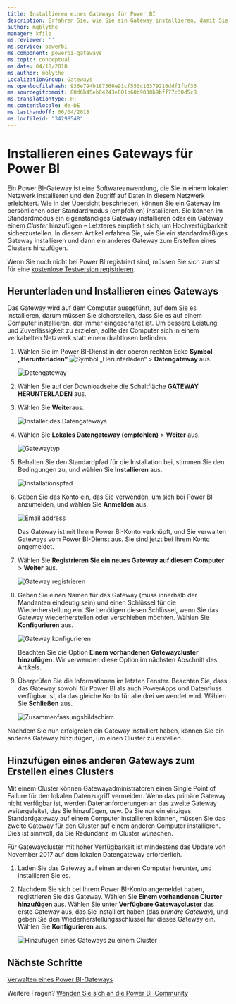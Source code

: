 ```yaml
---
title: Installieren eines Gateways für Power BI
description: Erfahren Sie, wie Sie ein Gateway installieren, damit Sie in Power BI eine Verbindung zu lokalen Daten herstellen können.
author: mgblythe
manager: kfile
ms.reviewer: ''
ms.service: powerbi
ms.component: powerbi-gateways
ms.topic: conceptual
ms.date: 04/18/2018
ms.author: mblythe
LocalizationGroup: Gateways
ms.openlocfilehash: 936e794b187366e91cf550c16379216ddf1fbf36
ms.sourcegitcommit: 80d6b45eb84243e801b60b9038b9bff77c30d5c8
ms.translationtype: HT
ms.contentlocale: de-DE
ms.lasthandoff: 06/04/2018
ms.locfileid: "34298548"
---
```

# <a name="install-a-gateway-for-power-bi"></a>Installieren eines Gateways für Power BI

Ein Power BI-Gateway ist eine Softwareanwendung, die Sie in einem lokalen Netzwerk installieren und den Zugriff auf Daten in diesem Netzwerk erleichtert. Wie in der [Übersicht](service-gateway-getting-started.md) beschrieben, können Sie ein Gateway im persönlichen oder Standardmodus (empfohlen) installieren. Sie können im Standardmodus ein eigenständiges Gateway installieren oder ein Gateway einem *Cluster* hinzufügen – Letzteres empfiehlt sich, um Hochverfügbarkeit sicherzustellen. In diesem Artikel erfahren Sie, wie Sie ein standardmäßiges Gateway installieren und dann ein anderes Gateway zum Erstellen eines Clusters hinzufügen.

Wenn Sie noch nicht bei Power BI registriert sind, müssen Sie sich zuerst für eine [kostenlose Testversion registrieren](https://app.powerbi.com/signupredirect?pbi_source=web).


## <a name="download-and-install-a-gateway"></a>Herunterladen und Installieren eines Gateways

Das Gateway wird auf dem Computer ausgeführt, auf dem Sie es installieren, darum müssen Sie sicherstellen, dass Sie es auf einem Computer installieren, der immer eingeschaltet ist. Um bessere Leistung und Zuverlässigkeit zu erzielen, sollte der Computer sich in einem verkabelten Netzwerk statt einem drahtlosen befinden.

1. Wählen Sie im Power BI-Dienst in der oberen rechten Ecke **Symbol „Herunterladen“** ![Symbol „Herunterladen“](media/service-gateway-install/icon-download.png) > **Datengateway** aus.

    ![Datengateway](media/service-gateway-install/data-gateway.png)

2. Wählen Sie auf der Downloadseite die Schaltfläche **GATEWAY HERUNTERLADEN** aus.

3. Wählen Sie **Weiter**aus.     

    ![Installer des Datengateways](media/service-gateway-install/gateway-installer.png)

4. Wählen Sie **Lokales Datengateway (empfohlen)** > **Weiter** aus.

    ![Gatewaytyp](media/service-gateway-install/gateway-type.png)

5. Behalten Sie den Standardpfad für die Installation bei, stimmen Sie den Bedingungen zu, und wählen Sie **Installieren** aus.

    ![Installationspfad](media/service-gateway-install/install-path.png)

6. Geben Sie das Konto ein, das Sie verwenden, um sich bei Power BI anzumelden, und wählen Sie **Anmelden** aus.

    ![Email address](media/service-gateway-install/email-address.png)

    Das Gateway ist mit Ihrem Power BI-Konto verknüpft, und Sie verwalten Gateways vom Power BI-Dienst aus. Sie sind jetzt bei Ihrem Konto angemeldet.

7. Wählen Sie **Registrieren Sie ein neues Gateway auf diesem Computer** > **Weiter** aus.

    ![Gateway registrieren](media/service-gateway-install/register-gateway.png)

8. Geben Sie einen Namen für das Gateway (muss innerhalb der Mandanten eindeutig sein) und einen Schlüssel für die Wiederherstellung ein. Sie benötigen diesen Schlüssel, wenn Sie das Gateway wiederherstellen oder verschieben möchten. Wählen Sie **Konfigurieren** aus.

    ![Gateway konfigurieren](media/service-gateway-install/configure-gateway.png)

    Beachten Sie die Option **Einem vorhandenen Gatewaycluster hinzufügen**. Wir verwenden diese Option im nächsten Abschnitt des Artikels.

9. Überprüfen Sie die Informationen im letzten Fenster. Beachten Sie, dass das Gateway sowohl für Power BI als auch PowerApps und Datenfluss verfügbar ist, da das gleiche Konto für alle drei verwendet wird. Wählen Sie **Schließen** aus.

    ![Zusammenfassungsbildschirm](media/service-gateway-install/summary-screen.png)

Nachdem Sie nun erfolgreich ein Gateway installiert haben, können Sie ein anderes Gateway hinzufügen, um einen Cluster zu erstellen.


## <a name="add-another-gateway-to-create-a-cluster"></a>Hinzufügen eines anderen Gateways zum Erstellen eines Clusters

Mit einem Cluster können Gatewayadministratoren einen Single Point of Failure für den lokalen Datenzugriff vermeiden. Wenn das primäre Gateway nicht verfügbar ist, werden Datenanforderungen an das zweite Gateway weitergeleitet, das Sie hinzufügen, usw. Da Sie nur ein einziges Standardgateway auf einem Computer installieren können, müssen Sie das zweite Gateway für den Cluster auf einem anderen Computer installieren. Dies ist sinnvoll, da Sie Redundanz im Cluster wünschen.

Für Gatewaycluster mit hoher Verfügbarkeit ist mindestens das Update von November 2017 auf dem lokalen Datengateway erforderlich.

1. Laden Sie das Gateway auf einen anderen Computer herunter, und installieren Sie es.

2. Nachdem Sie sich bei Ihrem Power BI-Konto angemeldet haben, registrieren Sie das Gateway. Wählen Sie **Einem vorhandenen Cluster hinzufügen** aus. Wählen Sie unter **Verfügbare Gatewaycluster** das erste Gateway aus, das Sie installiert haben (das *primäre Gateway*), und geben Sie den Wiederherstellungsschlüssel für dieses Gateway ein. Wählen Sie **Konfigurieren** aus.

    ![Hinzufügen eines Gateways zu einem Cluster](media/service-gateway-install/add-cluster.png)


## <a name="next-steps"></a>Nächste Schritte

[Verwalten eines Power BI-Gateways](service-gateway-manage.md)

Weitere Fragen? [Wenden Sie sich an die Power BI-Community](http://community.powerbi.com/)